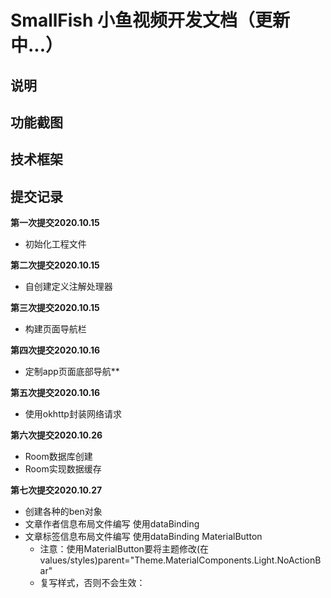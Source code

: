 # SmallFish 小鱼视频开发文档（更新中...）

## 说明

## 功能截图

## 技术框架

## 提交记录
**第一次提交2020.10.15**
- 初始化工程文件

**第二次提交2020.10.15**
- 自创建定义注解处理器

**第三次提交2020.10.15**
- 构建页面导航栏

**第四次提交2020.10.16**
- 定制app页面底部导航**

**第五次提交2020.10.16**
- 使用okhttp封装网络请求

**第六次提交2020.10.26**
- Room数据库创建
- Room实现数据缓存

**第七次提交2020.10.27**
- 创建各种的ben对象
- 文章作者信息布局文件编写 使用dataBinding
- 文章标签信息布局文件编写 使用dataBinding MaterialButton
  - 注意：使用MaterialButton要将主题修改(在values/styles)parent="Theme.MaterialComponents.Light.NoActionBar"
  - 复写样式，否则不会生效：<!--复写样式--><style name="materialButton" parent="Widget.MaterialComponents.Button">
- 文章评论区域布局编写 使用dataBinding
- 互动区域布局文件编写 使用dataBinding
- 图片动态布局编写，不使用dataBinding,自己写一个类来设置图片大小
- 创建像素工具类PixUtils,dp2px,获取屏幕宽度、获取屏幕高度

**第八次提交2020.10.27**
- 编写视频类型布局资源文件:layout_player_view.xml
- 视频数据绑定:ListPlayerView.java
  - 视频布局、高斯模糊背景、封面等布局参数
